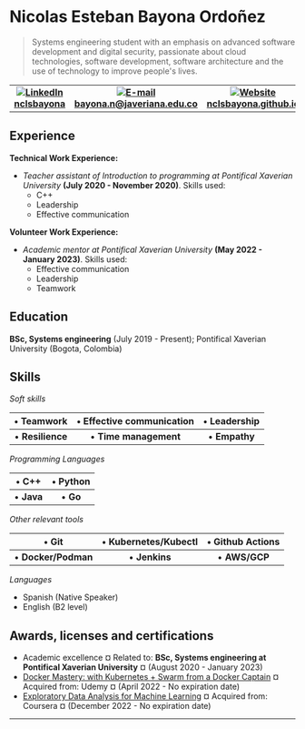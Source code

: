 Nicolas Esteban Bayona Ordoñez
============
> Systems engineering student with an emphasis on advanced software development and digital security, passionate about cloud technologies, software development, software architecture and the use of technology to improve people's lives.

|   |   |   |
|:-:|:-:|:-:|
| **[![LinkedIn](https://raw.githubusercontent.com/nclsbayona/MyResume/master/linkedin-logo.png) nclsbayona](https://www.linkedin.com/in/nclsbayona)** | **[![E-mail](https://raw.githubusercontent.com/nclsbayona/MyResume/master/email-logo.png) bayona.n@javeriana.edu.co](mailto:bayona.n@javeriana.edu.co)** | **[![Website](https://raw.githubusercontent.com/nclsbayona/MyResume/master/website-logo.png) nclsbayona.github.io](https://nclsbayona.github.io)** |

Experience
---------
**Technical Work Experience:**
   - _Teacher assistant of Introduction to programming at Pontifical Xaverian University_ **(July 2020 - November 2020)**. Skills used:
     - C++
     - Leadership
     - Effective communication
     
**Volunteer Work Experience:**
  - _Academic mentor at Pontifical Xaverian University_ **(May 2022 - January 2023)**. Skills used:
    - Effective communication
    - Leadership
    - Teamwork

Education
---------
**BSc, Systems engineering** (July 2019 - Present); Pontifical Xaverian University (Bogota, Colombia)

Skills
--------------------------
  
_Soft skills_

| • **Teamwork**  | • **Effective communication** |• **Leadership**|
|:---------------:|:-----------------------------:|:----:|
| • **Resilience** | • **Time management**    |• **Empathy** |

_Programming Languages_

| • **C++**  | • **Python** |
|:----------:|:------------:|
| • **Java** | • **Go**     |

_Other relevant tools_

| • **Git**             | • **Kubernetes/Kubectl** | • **Github Actions** |
|:---------------------:|:--------------------------:|:--------------------:|
| • **Docker/Podman** | • **Jenkins** | • **AWS/GCP**            |

_Languages_

- Spanish (Native Speaker)
- English (B2 level)

Awards, licenses and certifications
----------------------------------------
- Academic excellence ¤ Related to: **BSc, Systems engineering at Pontifical Xaverian University** ¤ (August 2020 - January 2023)
- [Docker Mastery: with Kubernetes + Swarm from a Docker Captain](https://www.udemy.com/certificate/UC-464729cf-7e83-4cda-8990-f3632121d329/) ¤ Acquired from: Udemy ¤ (April 2022 - No expiration date)
- [Exploratory Data Analysis for Machine Learning](https://coursera.org/verify/FVGG93FLQ357) ¤ Acquired from: Coursera ¤ (December 2022 - No expiration date)

------

